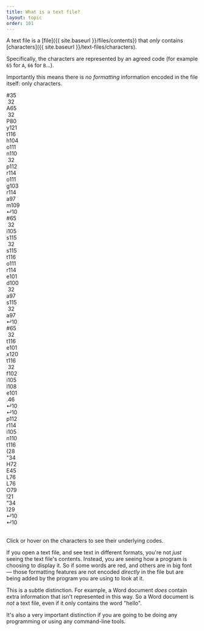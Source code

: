 ```yaml
---
title: What is a text file?
layout: topic
order: 101
---
```


A text file is a [file]({{ site.baseurl }}/files/contents})
that _only_ contains [characters]({{ site.baseurl }}/text-files/characters).

Specifically, the characters are represented by an agreed code (for example
`65` for `A`, `66` for `B`...).

Importantly this means there is _no formatting_ information encoded in the file
itself: only characters.

<div class="text-file">
  <div>
    <div>#<span>35</span></div>
    <div>&nbsp;<span>32</span></div>
    <div>A<span>65</span></div>
    <div>&nbsp;<span>32</span></div>
    <div>P<span>80</span></div>
    <div>y<span>121</span></div>
    <div>t<span>116</span></div>
    <div>h<span>104</span></div>
    <div>o<span>111</span></div>
    <div>n<span>110</span></div>
    <div>&nbsp;<span>32</span></div>
    <div>p<span>112</span></div>
    <div>r<span>114</span></div>
    <div>o<span>111</span></div>
    <div>g<span>103</span></div>
    <div>r<span>114</span></div>
    <div>a<span>97</span></div>
    <div>m<span>109</span></div>
    <div class="invisible">&crarr;<span>10</span></div>
  </div>
  <div>
    <div>#<span>65</span></div>
    <div>&nbsp;<span>32</span></div>
    <div>i<span>105</span></div>
    <div>s<span>115</span></div>
    <div>&nbsp;<span>32</span></div>
    <div>s<span>115</span></div>
    <div>t<span>116</span></div>
    <div>o<span>111</span></div>
    <div>r<span>114</span></div>
    <div>e<span>101</span></div>
    <div>d<span>100</span></div>
    <div>&nbsp;<span>32</span></div>
    <div>a<span>97</span></div>
    <div>s<span>115</span></div>
    <div>&nbsp;<span>32</span></div>
    <div>a<span>97</span></div>
    <div class="invisible">&crarr;<span>10</span></div>
  </div>
  <div>
    <div>#<span>65</span></div>
    <div>&nbsp;<span>32</span></div>
    <div>t<span>116</span></div>
    <div>e<span>101</span></div>
    <div>x<span>120</span></div>
    <div>t<span>116</span></div>
    <div>&nbsp;<span>32</span></div>
    <div>f<span>102</span></div>
    <div>i<span>105</span></div>
    <div>l<span>108</span></div>
    <div>e<span>101</span></div>
    <div>.<span>46</span></div>
    <div class="invisible">&crarr;<span>10</span></div>
  </div>
  <div>
    <div class="invisible">&crarr;<span>10</span></div>
  </div>
  <div>
    <div>p<span>112</span></div>
    <div>r<span>114</span></div>
    <div>i<span>105</span></div>
    <div>n<span>110</span></div>
    <div>t<span>116</span></div>
    <div>(<span>28</span></div>
    <div>"<span>34</span></div>
    <div>H<span>72</span></div>
    <div>E<span>45</span></div>
    <div>L<span>76</span></div>
    <div>L<span>76</span></div>
    <div>O<span>79</span></div>
    <div>!<span>21</span></div>
    <div>"<span>34</span></div>
    <div>)<span>29</span></div>
    <div class="invisible">&crarr;<span>10</span></div>
  </div>
  <div>
    <div class="invisible">&crarr;<span>10</span></div>
  </div>
  <div>
    &nbsp;
  </div>
</div>

<p class="js-only">
  Click or hover on the characters to see their underlying codes.
</p>

If you open a text file, and see text in different formats, you're not _just_
seeing the text file's contents. Instead, you are seeing how a program is
choosing to display it. So if some words are red, and others are in big font —
those formatting features are not encoded _directly_ in the file but are being
added by the program you are using to look at it.

This is a subtle distinction. For example, a Word document _does_ contain extra
information that isn't represented in this way. So a Word document is _not_ a
text file, even if it only contains the word "hello".

It's also a very important distinction if you are going to be doing any
programming or using any command-line tools.


